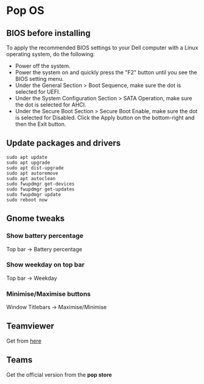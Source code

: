 # Pop OS

## BIOS before installing

To apply the recommended BIOS settings to your Dell computer with a Linux operating system, do the following:

* Power off the system.
* Power the system on and quickly press the "F2" button until you see the BIOS setting menu.
* Under the General Section > Boot Sequence, make sure the dot is selected for UEFI.
* Under the System Configuration Section > SATA Operation, make sure the dot is selected for AHCI.
* Under the Secure Boot Section > Secure Boot Enable, make sure the dot is selected for Disabled. 
Click the Apply button on the bottom-right and then the Exit button.

## Update packages and drivers

```shell script
sudo apt update
sudo apt upgrade
sudo apt dist-upgrade
sudo apt autoremove
sudo apt autoclean
sudo fwupdmgr get-devices
sudo fwupdmgr get-updates
sudo fwupdmgr update
sudo reboot now
```

## Gnome tweaks

### Show battery percentage

Top bar -> Battery percentage

### Show weekday on top bar

Top bar -> Weekday

### Minimise/Maximise buttons

Window Titlebars -> Maximise/Minimise

## Teamviewer

Get from [here](https://www.teamviewer.com/en/download/linux/)

## Teams

Get the official version from the **pop store**